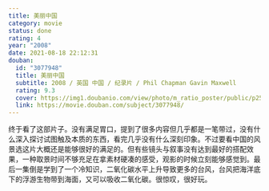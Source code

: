 ```yaml
---
title: 美丽中国
category: movie
status: done
rating: 4
year: "2008"
date: 2021-08-18 22:12:31
douban:
  id: "3077948"
  title: 美丽中国
  subtitle: 2008 / 英国 中国 / 纪录片 / Phil Chapman Gavin Maxwell
  rating: 9.3
  cover: https://img1.doubanio.com/view/photo/m_ratio_poster/public/p2567139339.jpg
  link: https://movie.douban.com/subject/3077948/
---
```


终于看了这部片子。没有满足胃口，提到了很多内容但几乎都是一笔带过，没有什么深入探讨试图触及本质的东西，看完几乎没有什么深刻印象。不过要看中国的风景选这片大概还是能够很好的满足的。但有些镜头与叙事没有达到最好的搭配效果，一种取景时间不够充足在拿素材硬凑的感受，观影的时候立刻能够感觉到。最后一集倒是学到了一个冷知识，二氧化碳水平上升导致更多的台风，台风把海洋底下的浮游生物带到海面，又可以吸收二氧化碳。很惊叹，很好玩。